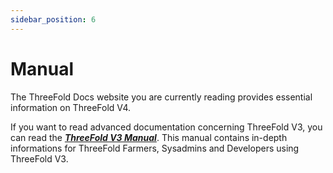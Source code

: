 ```yaml
---
sidebar_position: 6
---
```


# Manual

The ThreeFold Docs website you are currently reading provides essential information on ThreeFold V4.

If you want to read advanced documentation concerning ThreeFold V3, you can read the [***ThreeFold V3 Manual***](https://manual.grid.tf/). This manual contains in-depth informations for ThreeFold Farmers, Sysadmins and Developers using ThreeFold V3.